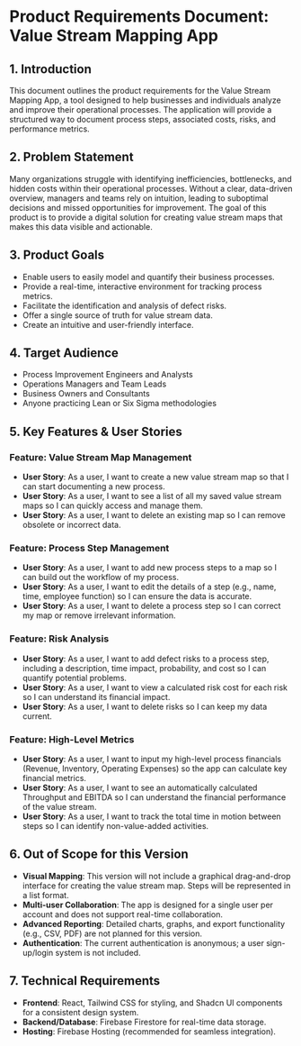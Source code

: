 # Product Requirements Document: Value Stream Mapping App

## 1. Introduction
This document outlines the product requirements for the Value Stream Mapping App, a tool designed to help businesses and individuals analyze and improve their operational processes. The application will provide a structured way to document process steps, associated costs, risks, and performance metrics.

## 2. Problem Statement
Many organizations struggle with identifying inefficiencies, bottlenecks, and hidden costs within their operational processes. Without a clear, data-driven overview, managers and teams rely on intuition, leading to suboptimal decisions and missed opportunities for improvement. The goal of this product is to provide a digital solution for creating value stream maps that makes this data visible and actionable.

## 3. Product Goals
-   Enable users to easily model and quantify their business processes.
-   Provide a real-time, interactive environment for tracking process metrics.
-   Facilitate the identification and analysis of defect risks.
-   Offer a single source of truth for value stream data.
-   Create an intuitive and user-friendly interface.

## 4. Target Audience
-   Process Improvement Engineers and Analysts
-   Operations Managers and Team Leads
-   Business Owners and Consultants
-   Anyone practicing Lean or Six Sigma methodologies

## 5. Key Features & User Stories

### Feature: Value Stream Map Management
-   **User Story**: As a user, I want to create a new value stream map so that I can start documenting a new process.
-   **User Story**: As a user, I want to see a list of all my saved value stream maps so I can quickly access and manage them.
-   **User Story**: As a user, I want to delete an existing map so I can remove obsolete or incorrect data.

### Feature: Process Step Management
-   **User Story**: As a user, I want to add new process steps to a map so I can build out the workflow of my process.
-   **User Story**: As a user, I want to edit the details of a step (e.g., name, time, employee function) so I can ensure the data is accurate.
-   **User Story**: As a user, I want to delete a process step so I can correct my map or remove irrelevant information.

### Feature: Risk Analysis
-   **User Story**: As a user, I want to add defect risks to a process step, including a description, time impact, probability, and cost so I can quantify potential problems.
-   **User Story**: As a user, I want to view a calculated risk cost for each risk so I can understand its financial impact.
-   **User Story**: As a user, I want to delete risks so I can keep my data current.

### Feature: High-Level Metrics
-   **User Story**: As a user, I want to input my high-level process financials (Revenue, Inventory, Operating Expenses) so the app can calculate key financial metrics.
-   **User Story**: As a user, I want to see an automatically calculated Throughput and EBITDA so I can understand the financial performance of the value stream.
-   **User Story**: As a user, I want to track the total time in motion between steps so I can identify non-value-added activities.

## 6. Out of Scope for this Version
-   **Visual Mapping**: This version will not include a graphical drag-and-drop interface for creating the value stream map. Steps will be represented in a list format.
-   **Multi-user Collaboration**: The app is designed for a single user per account and does not support real-time collaboration.
-   **Advanced Reporting**: Detailed charts, graphs, and export functionality (e.g., CSV, PDF) are not planned for this version.
-   **Authentication**: The current authentication is anonymous; a user sign-up/login system is not included.

## 7. Technical Requirements
-   **Frontend**: React, Tailwind CSS for styling, and Shadcn UI components for a consistent design system.
-   **Backend/Database**: Firebase Firestore for real-time data storage.
-   **Hosting**: Firebase Hosting (recommended for seamless integration).